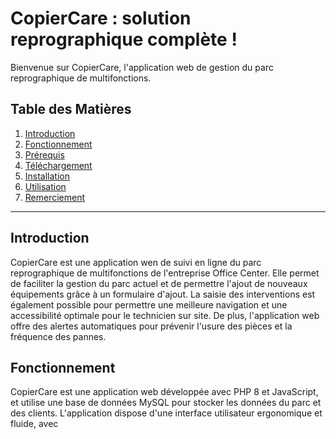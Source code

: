 # CopierCare : solution reprographique complète !

Bienvenue sur CopierCare, l'application web de gestion du parc reprographique de multifonctions.

## Table des Matières
1. [Introduction](#Introduction)
2. [Fonctionnement](#Fonctionnement)
3. [Prérequis](#Prérequis)
4. [Téléchargement](#Téléchargement)
5. [Installation](#Installation)
6. [Utilisation](#Utilisation)
7. [Remerciement](#Remerciement)

***
## Introduction

CopierCare est une application wen de suivi en ligne du parc reprographique de multifonctions de l'entreprise Office Center. Elle permet de faciliter la gestion du parc actuel et de permettre l'ajout de nouveaux équipements grâce à un formulaire d'ajout. La saisie des interventions est également possible pour permettre une meilleure navigation et une accessibilité optimale pour le technicien sur site. De plus, l'application web offre des alertes automatiques pour prévenir l'usure des pièces et la fréquence des pannes. 

## Fonctionnement 

CopierCare est une application web développée avec PHP 8 et JavaScript, et utilise une base de données MySQL pour stocker les données du parc et des clients. L'application dispose d'une interface utilisateur ergonomique et fluide, avec 